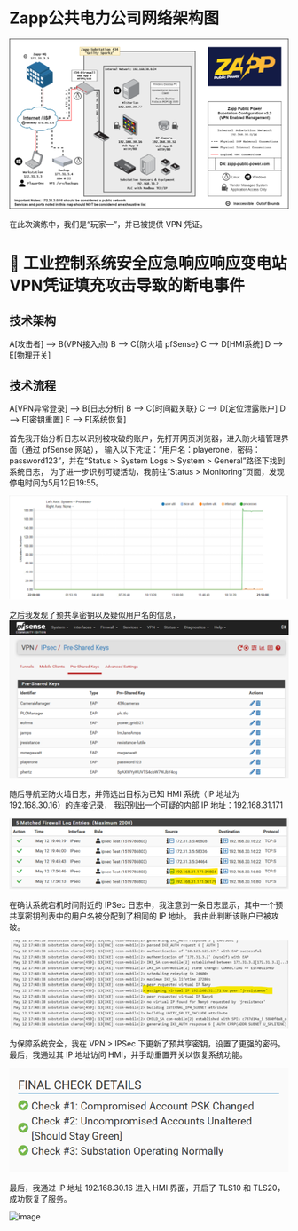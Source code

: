 # Zapp公共电力公司网络架构图

![image](https://github.com/KevinPro1/Blockchain-Security-Portfolio/blob/main/Picture2.png)

在此次演练中，我们是“玩家一”，并已被提供 VPN 凭证。


# 🔌 工业控制系统安全应急响应响应变电站VPN凭证填充攻击导致的断电事件  

## 技术架构

A[攻击者] --> B(VPN接入点)
B --> C{防火墙 pfSense}
C --> D[HMI系统]
D --> E[物理开关]

## 技术流程
A[VPN异常登录] --> B[日志分析]
B --> C{时间戳关联}
C --> D[定位泄露账户]
D --> E[密钥重置]
E --> F[系统恢复]


首先我开始分析日志以识别被攻破的账户，先打开网页浏览器，进入防火墙管理界面（通过 pfSense 网站），
输入以下凭证：“用户名：playerone，密码：password123”，并在“Status > System Logs > System > General”路径下找到系统日志，
为了进一步识别可疑活动，我前往“Status > Monitoring”页面，发现停电时间为5月12日19:55。

![image](https://github.com/KevinPro1/Blockchain-Security-Portfolio/blob/main/status%20monitoring%20interface.png)


之后我发现了预共享密钥以及疑似用户名的信息，
![image](https://github.com/KevinPro1/Blockchain-Security-Portfolio/blob/main/preshared%20keys%E5%85%B1%E4%BA%AB%E5%AF%86%E9%92%A5.png)

随后导航至防火墙日志，并筛选出目标为已知 HMI 系统（IP 地址为 192.168.30.16）的连接记录，
我识别出一个可疑的内部 IP 地址：192.168.31.171

![image](https://github.com/KevinPro1/Blockchain-Security-Portfolio/blob/main/Firewall-Log-Entries.png)


在确认系统宕机时间附近的 IPSec 日志中，我注意到一条日志显示，其中一个预共享密钥列表中的用户名被分配到了相同的 IP 地址。
我由此判断该账户已被攻破。

![image](https://github.com/KevinPro1/Blockchain-Security-Portfolio/blob/main/Ipsec%20Logs.png)


为保障系统安全，我在 VPN > IPSec 下更新了预共享密钥，设置了更强的密码。最后，我通过其 IP 地址访问 HMI，并手动重置开关以恢复系统功能。

![image](https://github.com/KevinPro1/Blockchain-Security-Portfolio/blob/main/Final%20check.png)


最后，我通过 IP 地址 192.168.30.16 进入 HMI 界面，开启了 TLS10 和 TLS20，成功恢复了服务。

![image]()





